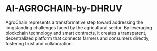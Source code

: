 # AI-AGROCHAIN-by-DHRUV
AgroChain represents a transformative step toward addressing the longstanding challenges faced by the agricultural sector. By leveraging blockchain technology and smart contracts, it creates a transparent, decentralized platform that connects farmers and consumers directly, fostering trust and collaboration.

